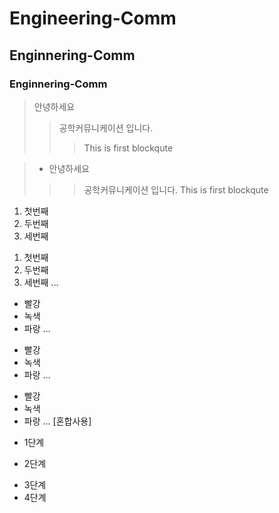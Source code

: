 # Engineering-Comm
## Enginnering-Comm
### Enginnering-Comm

> 안녕하세요
>> 공학커뮤니케이션 입니다.
>>> This is first blockqute


>+ 안녕하세요
>>> 공학커뮤니케이션 입니다.
>>> This is first blockqute

1. 첫번째
2. 두번째
3. 세번째

1) 첫번째
2) 두번째
3) 세번째
...
* 빨강
 * 녹색
  * 파랑
...
- 빨강
 - 녹색
  - 파랑
...
+ 빨강
 + 녹색
  + 파랑
...
[혼합사용]
* 1단계
 - 2단계
  + 3단계
   + 4단계
